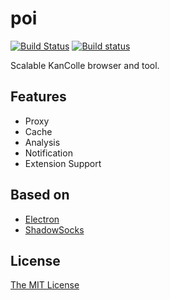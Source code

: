 # poi
[![Build Status](https://travis-ci.org/yudachi/poi.svg?branch=master)](https://travis-ci.org/yudachi/poi)
[![Build status](https://ci.appveyor.com/api/projects/status/n5x5rb9uyr9i74to?svg=true)](https://ci.appveyor.com/project/magica/poi)

Scalable KanColle browser and tool.

## Features

+ Proxy
+ Cache
+ Analysis
+ Notification
+ Extension Support

## Based on

+ [Electron](https://github.com/atom/electron)
+ [ShadowSocks](https://github.com/shadowsocks/shadowsocks)

## License
[The MIT License](https://github.com/yudachi/poi/blob/master/LICENSE)
